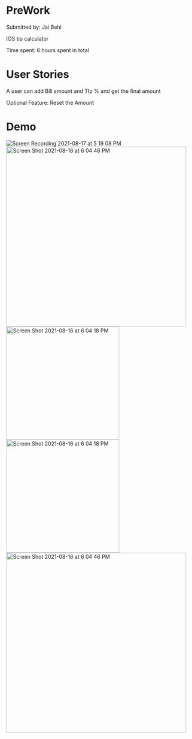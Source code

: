# PreWork 

Submitted by: Jai Behl

IOS tip calculator

Time spent: 6 hours spent in total

# User Stories

A user can add Bill amount and TIp % and get the final amount

Optional Feature:
Reset the Amount

# Demo 
![Screen Recording 2021-08-17 at 5 19 08 PM](https://user-images.githubusercontent.com/60904565/129811634-3c30b8c6-0a34-44c8-9c83-38d70913c1ff.gif)
<img width="481" alt="Screen Shot 2021-08-16 at 6 04 46 PM" src="https://user-images.githubusercontent.com/60904565/129811644-a7a6dbdf-c828-4e11-9848-abb9bb1392d1.png">
<img width="302" alt="Screen Shot 2021-08-16 at 6 04 18 PM" src="https://user-images.githubusercontent.com/60904565/129811645-8b078666-d792-4543-ba52-893d5e1aee68.png">
<img width="302" alt="Screen Shot 2021-08-16 at 6 04 18 PM" src="https://user-images.githubusercontent.com/60904565/129811652-6ad55470-8547-4117-8293-4ddf3133923f.png">
<img width="481" alt="Screen Shot 2021-08-16 at 6 04 46 PM" src="https://user-images.githubusercontent.com/60904565/129811653-27021cb1-eb59-4a1c-8de9-27c2e2e4144a.png">



